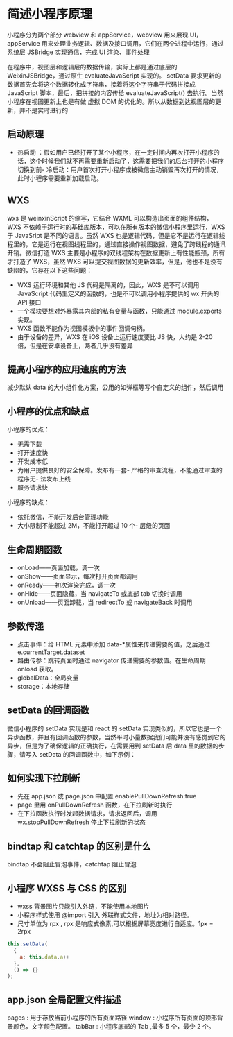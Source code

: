 # 简述小程序原理

小程序分为两个部分 webview 和 appService，webview 用来展现 UI，appService 用来处理业务逻辑、数据及接口调用，它们在两个进程中运行，通过系统层 JSBridge 实现通信，完成 UI 渲染、事件处理

在程序中，视图层和逻辑层的数据传输，实际上都是通过底层的 WeixinJSBridge，通过原生 evaluateJavaScript 实现的。 setData 要求更新的数据首先会将这个数据转化成字符串，接着将这个字符串于代码拼接成 JavaScript 脚本，最后，把拼接的内容传给 evaluateJavaScript() 去执行。当然小程序在视图更新上也是有做 虚拟 DOM 的优化的。所以从数据到达视图层的更新，并不是实时进行的

## 启动原理

- 热启动 ：假如用户已经打开了某个小程序，在一定时间内再次打开小程序的话，这个时候我们就不再需要重新启动了，这需要把我们的后台打开的小程序切换到前- 冷启动：用户首次打开小程序或被微信主动销毁再次打开的情况，此时小程序需要重新加载启动。

## WXS

wxs 是 weinxinScript 的缩写，它结合 WXML 可以构造出页面的组件结构，WXS 不依赖于运行时的基础库版本，可以在所有版本的微信小程序里运行，WXS 于 JavaSript 是不同的语言。虽然 WXS 也是逻辑代码，但是它不是运行在逻辑线程里的，它是运行在视图线程里的，通过直接操作视图数据，避免了跨线程的通讯开销。微信打造 WXS 主要是小程序的双线程架构在数据更新上有性能瓶颈，所有才打造了 WXS，虽然 WXS 可以提交视图数据的更新效率，但是，他也不是没有缺陷的，它存在以下这些问题：

- WXS 运行环境和其他 JS 代码是隔离的，因此，WXS 是不可以调用 JavaScript 代码里定义的函数的，也是不可以调用小程序提供的 wx 开头的 API 接口
- 一个模块要想对外暴露其内部的私有变量与函数，只能通过 module.exports 实现。
- WXS 函数不能作为视图模板中的事件回调句柄。
- 由于设备的差异，WXS 在 iOS 设备上运行速度要比 JS 快，大约是 2-20 倍，但是在安卓设备上，两者几乎没有差异

## 提高小程序的应用速度的方法

减少默认 data 的大小组件化方案，公用的如弹框等写个自定义的组件，然后调用

## 小程序的优点和缺点

小程序的优点：

- 无需下载
- 打开速度快
- 开发成本低
- 为用户提供良好的安全保障。发布有一套- 严格的审查流程，不能通过审查的程序无- 法发布上线
- 服务请求快

小程序的缺点：

- 依托微信，不能开发后台管理功能
- 大小限制不能超过 2M，不能打开超过 10 个- 层级的页面

## 生命周期函数

- onLoad——页面加载，调一次
- onShow——页面显示，每次打开页面都调用
- onReady——初次渲染完成，调一次
- onHide——页面隐藏，当 navigateTo 或底部 tab 切换时调用
- onUnload——页面卸载，当 redirectTo 或 navigateBack 时调用

## 参数传递

- 点击事件：给 HTML 元素中添加 data-\*属性来传递需要的值，之后通过 e.currentTarget.dataset
- 路由传参：跳转页面时通过 navigator 传递需要的参数值。在生命周期 onload 获取。
- globalData：全局变量
- storage：本地存储

## setData 的回调函数

微信小程序的 setData 实现是和 react 的 setData 实现类似的，所以它也是一个异步函数，并且有回调函数的参数，当然平时小量数据我们可能并没有感觉到它的异步，但是为了确保逻辑的正确执行，在需要用到 setData 后 data 里的数据的步骤，请写入 setData 的回调函数中，如下示例：

## 如何实现下拉刷新

- 先在 app.json 或 page.json 中配置 enablePullDownRefresh:true
- page 里用 onPullDownRefresh 函数，在下拉刷新时执行
- 在下拉函数执行时发起数据请求，请求返回后，调用 wx.stopPullDownRefresh 停止下拉刷新的状态

## bindtap 和 catchtap 的区别是什么

bindtap 不会阻止冒泡事件，catchtap 阻止冒泡

## 小程序 WXSS 与 CSS 的区别

- wxss 背景图片只能引入外链，不能使用本地图片
- 小程序样式使用 @import 引入 外联样式文件，地址为相对路径。
- 尺寸单位为 rpx , rpx 是响应式像素,可以根据屏幕宽度进行自适应。1px = 2rpx

```javascript
this.setData(
  {
    a: this.data.a++
  },
  () => {}
);
```

## app.json 全局配置文件描述

pages : 用于存放当前小程序的所有页面路径 window : 小程序所有页面的顶部背景颜色，文字颜色配置。 tabBar : 小程序底部的 Tab ,最多 5 个，最少 2 个。

